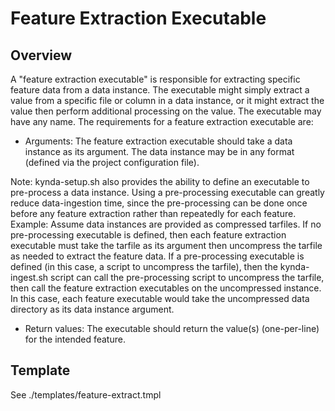 # Feature Extraction Executable
## Overview
A "feature extraction executable" is responsible for extracting specific feature data from a data instance.  The executable might simply extract a value from a specific file or column in a data instance, or it might extract the value then perform additional processing on the value.  The executable may have any name.  The requirements for a feature extraction executable are:

* Arguments:  The feature extraction executable should take a data instance as its argument.  The data instance may be in any format (defined via the project configuration file).

Note:  kynda-setup.sh also provides the ability to define an executable to pre-process a data instance.  Using a pre-processing executable can greatly reduce data-ingestion time, since the pre-processing can be done once before any feature extraction rather than repeatedly for each feature.  Example: Assume data instances are provided as compressed tarfiles.  If no pre-processing executable is defined, then each feature extraction executable must take the tarfile as its argument then uncompress the tarfile as needed to extract the feature data.  If a pre-processing executable is defined (in this case, a script to uncompress the tarfile), then the kynda-ingest.sh script can call the pre-processing script to uncompress the tarfile, then call the feature extraction executables on the uncompressed instance.  In this case, each feature executable would take the uncompressed data directory as its data instance argument.

* Return values:  The executable should return the value(s) (one-per-line) for the intended feature.

## Template
See .\/templates\/feature-extract.tmpl
